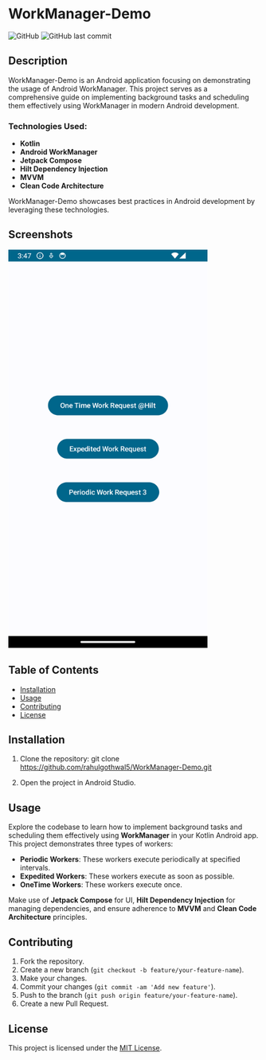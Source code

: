 # WorkManager-Demo

![GitHub](https://img.shields.io/github/license/rahulgothwal5/WorkManager-Demo)
![GitHub last commit](https://img.shields.io/github/last-commit/rahulgothwal5/WorkManager-Demo)

## Description

WorkManager-Demo is an Android application focusing on demonstrating the usage of Android WorkManager. This project serves as a comprehensive guide on implementing background tasks and scheduling them effectively using WorkManager in modern Android development.

### Technologies Used:

- **Kotlin**
- **Android WorkManager**
- **Jetpack Compose**
- **Hilt Dependency Injection**
- **MVVM**
- **Clean Code Architecture**

WorkManager-Demo showcases best practices in Android development by leveraging these technologies.

## Screenshots
<img src="screenshot/Screenshot_1710065859.png" alt="Screenshot" width="400" height="800">

## Table of Contents

- [Installation](#installation)
- [Usage](#usage)
- [Contributing](#contributing)
- [License](#license)

## Installation

1. Clone the repository:
git clone https://github.com/rahulgothwal5/WorkManager-Demo.git

2. Open the project in Android Studio.

## Usage

Explore the codebase to learn how to implement background tasks and scheduling them effectively using **WorkManager** in your Kotlin Android app. This project demonstrates three types of workers:

- **Periodic Workers**: These workers execute periodically at specified intervals.
- **Expedited Workers**: These workers execute as soon as possible.
- **OneTime Workers**: These workers execute once.

Make use of **Jetpack Compose** for UI, **Hilt Dependency Injection** for managing dependencies, and ensure adherence to **MVVM** and **Clean Code Architecture** principles.

## Contributing

1. Fork the repository.
2. Create a new branch (`git checkout -b feature/your-feature-name`).
3. Make your changes.
4. Commit your changes (`git commit -am 'Add new feature'`).
5. Push to the branch (`git push origin feature/your-feature-name`).
6. Create a new Pull Request.

## License

This project is licensed under the [MIT License](LICENSE).
